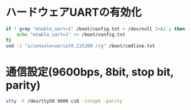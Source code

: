 # ハードウェアUARTの有効化
```sh
if ! grep "enable_uart=1" /boot/config.txt > /dev/null 2>&1 ; then
    echo "enable_uart=1" >> /boot/config.txt
fi
sed -i "s/console=serial0,115200 //g" /boot/cmdline.txt
```

# 通信設定(9600bps, 8bit, stop bit, parity)
```sh
stty -F /dev/ttyS0 9600 cs8 -cstopb -parity
```
